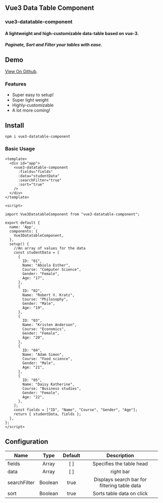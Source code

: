 
## Vue3 Data Table Component
### vue3-datatable-component
#### A lightweight and high-customizable data-table based on vue-3.
##### Paginate, Sort and Filter your tables with ease.




## Demo

 [View On Github](https://github.com/ufortstephen/vue3-datatable-component).
 
 

### Features

* Super easy to setup!
* Super light weight
* Highly-customizable
* A lot more coming!






## Install

```
npm i vue3-datatable-component
```

### Basic Usage
```
<template>
  <div id="app">
    <vue3-datatable-component
      :fields="fields"
      :data="studentData"
      :searchFilter="true"
      :sort="true"
    />
  </div>
</template>

<script>

import Vue3DatatableComponent from "vue3-datatable-component";

export default {
  name: 'App',
  components: {
    Vue3DatatableComponent,
  },
  setup() {
    //An array of values for the data
    const studentData = [
      {
        ID: "01",
        Name: "Abiola Esther",
        Course: "Computer Science",
        Gender: "Female",
        Age: "17",
      },
      {
        ID: "02",
        Name: "Robert V. Kratz",
        Course: "Philosophy",
        Gender: "Male",
        Age: "19",
      },
      {
        ID: "03",
        Name: "Kristen Anderson",
        Course: "Economics",
        Gender: "Female",
        Age: "20",
      },
      {
        ID: "04",
        Name: "Adam Simon",
        Course: "Food science",
        Gender: "Male",
        Age: "21",
      },
      {
        ID: "05",
        Name: "Daisy Katherine",
        Course: "Business studies",
        Gender: "Female",
        Age: "22",
      },
    ];
    const fields = ["ID", "Name", "Course", "Gender", "Age"];
    return { studentData, fields };
  },
};
</script>
```




## Configuration

| Name          | Type          |  Default       | Description |
| ------------- |:-------------:| :-------------:|:-------------:|
| fields        |   Array       |      [ ]        |      Specifies the table head         |
| data      | Array     |  [ ]     |  right bar     |
|     searchFilter  | Boolean    |  true    |  Displays search bar for filtering table data    |
|     sort  | Boolean    |  true    |  Sorts table data on click    |
```
